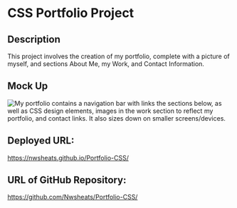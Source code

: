 # CSS Portfolio Project

## Description

This project involves the creation of my portfolio, complete with a picture of myself, and sections About Me, my Work, and Contact Information.

## Mock Up

![My portfolio contains a navigation bar with links the sections below, as well as CSS design elements, images in the work section to reflect my portfolio, and contact links. It also sizes down on smaller screens/devices.](/Assets/images/02-advanced-css-homework-demo.gif)

## Deployed URL:
https://nwsheats.github.io/Portfolio-CSS/

## URL of GitHub Repository:
https://github.com/Nwsheats/Portfolio-CSS/